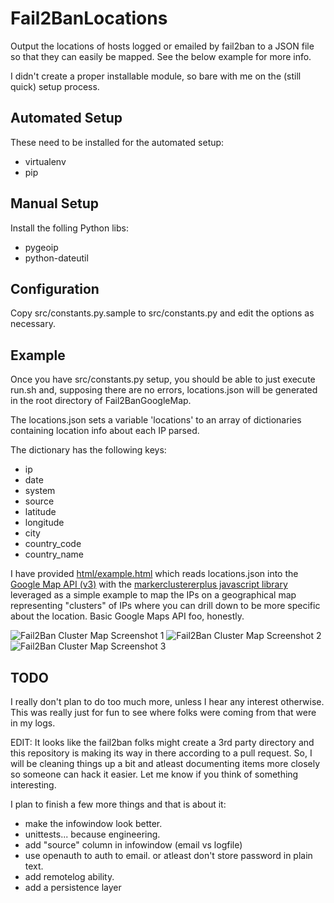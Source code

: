 Fail2BanLocations
=================

Output the locations of hosts logged or emailed by fail2ban to a JSON file so
that they can easily be mapped. See the below example for more info.

I didn't create a proper installable module, so bare with me on the (still
quick) setup process.

Automated Setup
---------------

These need to be installed for the automated setup:
* virtualenv
* pip

Manual Setup
-------------

Install the folling Python libs:
* pygeoip
* python-dateutil

Configuration
-------------

Copy src/constants.py.sample to src/constants.py and edit the options as
necessary.


Example
-------

Once you have src/constants.py setup, you should be able to just execute run.sh
and, supposing there are no errors, locations.json will be generated in the
root directory of Fail2BanGoogleMap.

The locations.json sets a variable 'locations' to an array of dictionaries
containing location info about each IP parsed.

The dictionary has the following keys:
* ip
* date
* system
* source
* latitude
* longitude
* city
* country_code
* country_name

I have provided [html/example.html](https://github.com/LyleScott/Fail2BanGoogleMap/blob/master/html/example.html)
which reads locations.json into the [Google Map API (v3)](https://developers.google.com/maps/documentation/javascript/) with the
[markerclustererplus javascript library](http://google-maps-utility-library-v3.googlecode.com/svn/trunk/markerclustererplus/)
leveraged as a simple example to map the IPs on a geographical map representing
"clusters" of IPs where you can drill down to be more specific about the
location. Basic Google Maps API foo, honestly.

![Fail2Ban Cluster Map Screenshot 1](https://raw.github.com/LyleScott/Fail2BanGoogleMap/master/html/Fail2Ban_map1_screenshot.png)
![Fail2Ban Cluster Map Screenshot 2](https://raw.github.com/LyleScott/Fail2BanGoogleMap/master/html/Fail2Ban_map2_screenshot.png)
![Fail2Ban Cluster Map Screenshot 3](https://raw.github.com/LyleScott/Fail2BanGoogleMap/master/html/Fail2Ban_map3_screenshot.png)

TODO
----

I really don't plan to do too much more, unless I hear any interest otherwise.
This was really just for fun to see where folks were coming from that were in
my logs.

EDIT: It looks like the fail2ban folks might create a 3rd party directory and
this repository is making its way in there according to a pull request. So,
I will be cleaning things up a bit and atleast documenting items more closely
so someone can hack it easier. Let me know if you think of something
interesting.

I plan to finish a few more things and that is about it:
* make the infowindow look better.
* unittests... because engineering.
* add "source" column in infowindow (email vs logfile)
* use openauth to auth to email. or atleast don't store password in plain text.
* add remotelog ability.
* add a persistence layer
